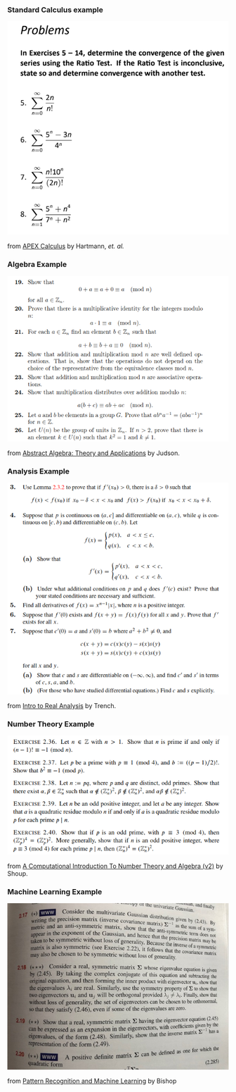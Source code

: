 ### Standard Calculus example

![calculus_example](./calculus.png)

from [APEX Calculus](https://drive.google.com/file/d/1r6GPxwW5hHU2xMNih6_dXB_AuSL5Lte_/view) by Hartmann, *et. al.*

### Algebra Example

![algebra_example](./algebra_example.png) 

from  [Abstract Algebra: Theory and Applications](http://abstract.ups.edu/download/aata-20190710-print.pdf) by Judson.

### Analysis Example

![analysis_hw.png](./analysis_hw.png) 

from [Intro to Real Analysis](http://ramanujan.math.trinity.edu/wtrench/texts/TRENCH_REAL_ANALYSIS.PDF) by Trench.

### Number Theory Example

![number_theory_example.png](./number_theory_example.png)

from [A Computational Introduction To Number Theory and Algebra (v2)](https://shoup.net/ntb/ntb-v2.pdf) by Shoup.

### Machine Learning Example

![bishop.png](./Bishop_example.png)

from [Pattern Recognition and Machine Learning](https://www.microsoft.com/en-us/research/uploads/prod/2006/01/Bishop-Pattern-Recognition-and-Machine-Learning-2006.pdf) by Bishop
